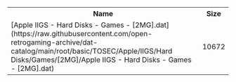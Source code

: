 <table>
<tr><th>Name</th><th>Size</th></tr>
<tr><td>[Apple IIGS - Hard Disks - Games - [2MG].dat](https://raw.githubusercontent.com/open-retrogaming-archive/dat-catalog/main/root/basic/TOSEC/Apple/IIGS/Hard Disks/Games/[2MG]/Apple IIGS - Hard Disks - Games - [2MG].dat)</td><td>10672</td></tr>
</table>
